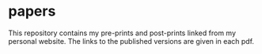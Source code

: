 # papers
This repository contains my pre-prints and post-prints linked from my personal website. The links to the published versions are given in each pdf. 
